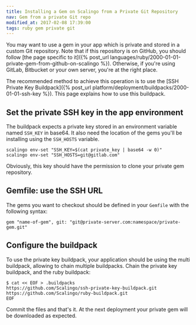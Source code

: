 ```yaml
---
title: Installing a Gem on Scalingo from a Private Git Repository
nav: Gem from a private Git repo
modified_at: 2017-02-08 17:39:00
tags: ruby gem private git
---
```


You may want to use a gem in your app which is private and stored in a custom
Git repository. Note that if this repository is on GitHub, you should follow
[the page specific to it]({% post_url
languages/ruby/2000-01-01-private-gem-from-github-on-scalingo %}). Otherwise,
if you're using GitLab, Bitbucket or your own server, you're at the right
place.

The recommended method to achieve this operation is to use the [SSH Private
Key Buildpack]({% post_url platform/deployment/buildpacks/2000-01-01-ssh-key %}).
This page explains how to use this buildpack.

## Set the private SSH key in the app environment

The buildpack expects a private key stored in an environment variable named `SSH_KEY`
in base64. It also need the location of the gems you'll be installing using the `SSH_HOSTS`
variable.

```
scalingo env-set "SSH_KEY=$(cat private_key | base64 -w 0)"
scalingo env-set "SSH_HOSTS=git@gitlab.com"
```

Obviously, this key should have the permission to clone your private gem
repository.

## Gemfile: use the SSH URL

The gems you want to checkout should be defined in your `Gemfile` with the following syntax:

```
gem "name-of-gem", git: "git@private-server.com:namespace/private-gem.git"
```

## Configure the buildpack

To use the private key buildpack, your application should be using the multi buildpack, allowing to chain multiple buildpacks. Chain the private key buildpack, and the ruby buildpack:

```
$ cat << EOF > .buildpacks
https://github.com/Scalingo/ssh-private-key-buildpack.git
https://github.com/Scalingo/ruby-buildpack.git
EOF
```

Commit the files and that's it. At the next deployment your private gem will be downloaded
as expected.
